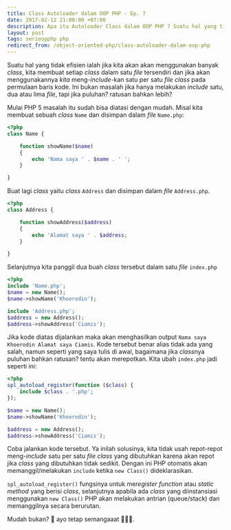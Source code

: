 ```yaml
---
title: Class Autoloader dalam OOP PHP - Ep. 7
date: 2017-02-12 21:00:00 +07:00
description: Apa itu Autoloader Class dalam OOP PHP ? Suatu hal yang tidak efisien ialah ketika akan akan menggunakan banyak class programmer membuat setiap _class_ dalam satu file tersendiri dan jika akan menggunakannya programmer meng-include-kan satu per satu file class pada permulaan baris kode. Ini bukan masalah jika hanya melakukan include satu, dua atau lima file, tapi jika puluhan? ratusan bahkan lebih?
layout: post
tags: serioopphp php
redirect_from: /object-oriented-php/class-autoloader-dalam-oop-php
---
```


Suatu hal yang tidak efisien ialah jika kita akan akan menggunakan banyak _class_, kita membuat setiap _class_ dalam satu _file_ tersendiri dan jika akan menggunakannya _kita_ meng-*include*-kan satu per satu _file class_ pada permulaan baris kode. Ini bukan masalah jika hanya melakukan _include_ satu, dua atau lima _file_, tapi jika puluhan? ratusan bahkan lebih?

Mulai PHP 5 masalah itu sudah bisa diatasi dengan mudah. Misal kita membuat sebuah _class_ `Name` dan disimpan dalam _file_ `Name.php`:

```php
<?php
class Name {

    function showName($name)
    {
    	echo 'Nama saya ' . $name . ' ';
    }

}
```

Buat lagi _class_ yaitu _class_ `Address` dan disimpan dalam _file_ `Address.php`.

```php
<?php
class Address {

    function showAddress($address)
    {
    	echo 'Alamat saya ' . $address;
    }

}
```

Selanjutnya kita panggil dua buah _class_ tersebut dalam satu _file_ `index.php`

```php
<?php
include 'Name.php';
$name = new Name();
$name->showName('Khoerodin');

include 'Address.php';
$address = new Address();
$address->showAddress('Ciamis');
```

Jika kode diatas dijalankan maka akan menghasilkan output `Nama saya Khoerodin Alamat saya Ciamis`. Kode tersebut benar alias tidak ada yang salah, namun seperti yang saya tulis di awal, bagaimana jika *class*nya puluhan bahkan ratusan? tentu akan merepotkan. Kita ubah `index.php` jadi seperti ini:

```php
<?php
spl_autoload_register(function ($class) {
    include $class . '.php';
});

$name = new Name();
$name->showName('Khoerodin');

$address = new Address();
$address->showAddress('Ciamis');
```

Coba jalankan kode tersebut. Ya inilah solusinya, kita tidak usah repot-repot meng-*include* satu per satu _file class_ yang dibutuhkan karena akan repot jika _class_ yang dibutuhkan tidak sedikit. Dengan ini PHP otomatis akan memanggil/melakukan `include` ketika `new Class()` dideklarasikan.

`spl_autoload_register()` fungsinya untuk me*register* _function_ atau *static method* yang berisi _class_,  selanjutnya apabila ada _class_ yang diinstansiasi menggunakan `new Class()` PHP akan melakukan antrian (queue/stack) dan memanggilnya secara berurutan.

Mudah bukan? 🤩 ayo tetap semangaaat 💪💪💪.
